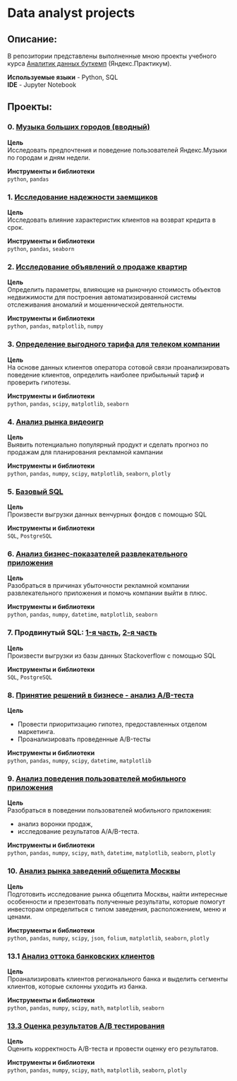 # Data analyst projects

## Описание:
В репозитории представлены выполненные мною проекты учебного курса [Аналитик данных буткемп](https://practicum.yandex.ru/data-analyst-bootcamp/) (Яндекс.Практикум).

**Используемые языки** - Python, SQL   
**IDE** - Jupyter Notebook

## Проекты:

### 0. [Музыка больших городов (вводный)](https://github.com/pydspyds/YaPracticum_DA_projects/blob/559507dd8c27871ef287f0636097517b5ec17fba/projects/00.%20big_cities_music/big%20city%20music%20GH.ipynb)

**Цель**   
Исследовать предпочтения и поведение пользователей Яндекс.Музыки по городам и дням недели.

**Инструменты и библиотеки**   
`python`, `pandas`

### 1. [Исследование надежности заемщиков](https://github.com/pydspyds/YaPracticum_DA_projects/blob/559507dd8c27871ef287f0636097517b5ec17fba/projects/01.%20bank_data_preprocess%20/bank_data_prep%20GH.ipynb)

**Цель**   
Исследовать влияние характеристик клиентов на возврат кредита в срок. 

**Инструменты и библиотеки**   
`python`, `pandas`, `seaborn`

### 2. [Исследование объявлений о продаже квартир](https://github.com/pydspyds/YaPracticum_DA_projects/blob/559507dd8c27871ef287f0636097517b5ec17fba/projects/02.%20real_estate_EDA/EDA_real_estate%20GH.ipynb)

**Цель**   
Определить параметры, влияющие на рыночную стоимость объектов недвижимости для построения автоматизированной системы отслеживания аномалий и мошеннической деятельности. 

**Инструменты и библиотеки**   
`python`, `pandas`, `matplotlib`, `numpy`

### 3. [Определение выгодного тарифа для телеком компании](https://github.com/pydspyds/YaPracticum_DA_projects/blob/559507dd8c27871ef287f0636097517b5ec17fba/projects/03.%20statistics/statistics%20GH.ipynb)

**Цель**   
На основе данных клиентов оператора сотовой связи проанализировать поведение клиентов, определить наиболее прибыльный тариф и проверить гипотезы.

**Инструменты и библиотеки**   
`python`, `pandas`, `scipy`, `matplotlib`, `seaborn`

### 4. [Анализ рынка видеоигр](https://github.com/pydspyds/YaPracticum_DA_projects/blob/559507dd8c27871ef287f0636097517b5ec17fba/projects/04.%20games_ibw1/games_ibw1%20GH.ipynb)

**Цель**   
Выявить потенциально популярный продукт и сделать прогноз по продажам для планирования рекламной кампании

**Инструменты и библиотеки**   
`python`, `pandas`, `numpy`, `scipy`, `matplotlib`, `seaborn`, `plotly`

### 5. [Базовый SQL](https://github.com/pydspyds/YaPracticum_DA_projects/blob/559507dd8c27871ef287f0636097517b5ec17fba/projects/05.%20sql_basic/SQL_basic_project.sql)

**Цель**   
Произвести выгрузки данных венчурных фондов с помощью SQL

**Инструменты и библиотеки**   
`SQL`, `PostgreSQL`

### 6. [Анализ бизнес-показателей развлекательного приложения](https://github.com/pydspyds/YaPracticum_DA_projects/blob/559507dd8c27871ef287f0636097517b5ec17fba/projects/06.%20business_metrics/business_metrics%20GH.ipynb)

**Цель**   
Разобраться в причинах убыточности рекламной компании развлекательного приложения и помочь компании выйти в плюс.

**Инструменты и библиотеки**   
`python`, `pandas`,  `numpy`, `datetime`, `matplotlib`, `seaborn`

### 7. Продвинутый SQL: [1-я часть](https://github.com/pydspyds/YaPracticum_DA_projects/blob/559507dd8c27871ef287f0636097517b5ec17fba/projects/07.%20sql_advanced/sql_adv_part1.sql), [2-я часть](https://github.com/pydspyds/YaPracticum_DA_projects/blob/559507dd8c27871ef287f0636097517b5ec17fba/projects/07.%20sql_advanced/sql_adv_part2.sql)

**Цель**   
Произвести выгрузки из базы данных Stackoverflow с помощью SQL

**Инструменты и библиотеки**   
`SQL`, `PostgreSQL`

### 8. [Принятие решений в бизнесе - анализ A/B-теста](https://github.com/pydspyds/YaPracticum_DA_projects/blob/559507dd8c27871ef287f0636097517b5ec17fba/projects/08.%20business%20decisions%20ab/ab_tests%20GH.ipynb)

**Цель**   
* Провести приоритизацию гипотез, предоставленных отделом маркетинга.
* Проанализировать проведенные A/B-тесты

**Инструменты и библиотеки**   
`python`, `pandas`, `numpy`, `scipy`, `datetime`,  `matplotlib`

### 9. [Анализ поведения пользователей мобильного приложения](https://github.com/pydspyds/YaPracticum_DA_projects/blob/559507dd8c27871ef287f0636097517b5ec17fba/projects/09.%20users_funnel_AAB_ibw2/users_funnel_AAB_ibw2%20GH.ipynb)

**Цель**   
Разобраться в поведении пользователей мобильного приложения:
* анализ воронки продаж,
* исследование результатов A/A/B-теста.

**Инструменты и библиотеки**   
`python`, `pandas`,  `numpy`, `scipy`, `math`, `datetime`, `matplotlib`, `seaborn`, `plotly`

### 10. [Анализ рынка заведений общепита Москвы](https://github.com/pydspyds/YaPracticum_DA_projects/blob/559507dd8c27871ef287f0636097517b5ec17fba/projects/10.%20data_story_viz/data_storytelling%20GH.ipynb)

**Цель**   
Подготовить исследование рынка общепита Москвы, найти интересные особенности и презентовать полученные результаты, которые помогут инвесторам определиться с типом заведения, расположением, меню и ценами. 

**Инструменты и библиотеки**   
`python`, `pandas`,  `numpy`, `scipy`, `json`, `folium`, `matplotlib`, `seaborn`, `plotly`

### 13.1 [Анализ оттока банковских клиентов](https://github.com/pydspyds/YaPracticum_DA_projects/blob/559507dd8c27871ef287f0636097517b5ec17fba/projects/13.%20bank_graduation/13.01.%20banks_segmentation/bank_grad_GH.ipynb)

**Цель**   
Проанализировать клиентов регионального банка и выделить сегменты клиентов, которые склонны уходить из банка.

**Инструменты и библиотеки**   
`python`, `pandas`,  `numpy`, `scipy`, `math`, `matplotlib`, `seaborn`

### [13.3 Оценка результатов A/B тестирования](https://github.com/pydspyds/YaPracticum_DA_projects/blob/559507dd8c27871ef287f0636097517b5ec17fba/projects/13.%20bank_graduation/13.03.%20ab_test/ab-tests_grad_GH.ipynb)

**Цель**   
Оценить корректность A/B-теста и провести оценку его результатов.

**Инструменты и библиотеки**   
`python`, `pandas`,  `numpy`, `scipy`, `math`, `matplotlib`, `seaborn`, `plotly`